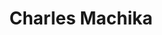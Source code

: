 ---
title: Charles Machika
project: Server Administration
meta: ICT Lighthouse
type: team-member
category: team-member
image: machika_charles.png
mail: charles@lighthouse.org.mw
---